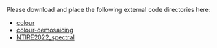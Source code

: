Please download and place the following external code directories here:
- [colour](https://github.com/colour-science/colour.git)
- [colour-demosaicing](https://github.com/colour-science/colour-demosaicing.git)
- [NTIRE2022_spectral](https://github.com/boazarad/NTIRE2022_spectral.git) 